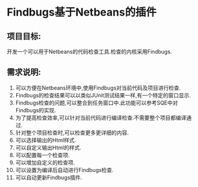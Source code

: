 # Findbugs基于Netbeans的插件 #

## 项目目标: ##
开发一个可以用于Netbeans的代码检查工具.检查的内核采用Findbugs.

## 需求说明: ##
  1. 可以方便在Netbeans环境中,使用Findbugs对当前代码及项目进行检查.
  1. Findbugs的检查结果可以以类似JUnit测试结果一样,有一个特定的窗口显示.
  1. Findbugs检查的问题,可以整合到任务窗口中.此功能可以参考SQE中对Findbugs的实现.
  1. 为了提高检查效率,可以针对当前代码进行编译检查.不需要整个项目都编译通过.
  1. 针对整个项目检查时,可以检查更多更详细的内容.
  1. 可以选择输出的Html样式.
  1. 可以自定义输出Html的样式.
  1. 可以配置每一个检查项.
  1. 可以增加自定义的检查项.
  1. 可以设置为编译后自动进行Findbugs检查.
  1. 可以自动更新Findbugs插件.